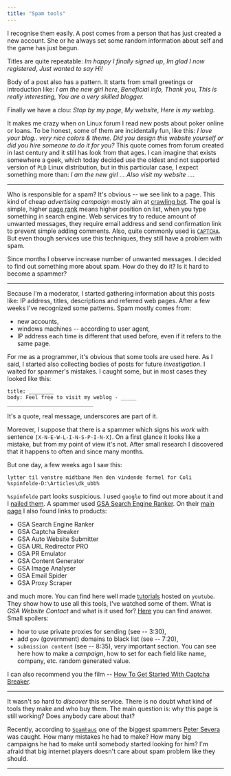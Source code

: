```yaml
---
title: "Spam tools"
---
```


I recognise them easily. A post comes from a person that has just created a new account.
She or he always set some random information about self and the game has just begun.

Titles are quite repeatable: _Im happy I finally signed up_, _Im glad I now registered_,
_Just wanted to say Hi!_

Body of a post also has a pattern. It starts from small greetings or introduction like:
_I am the new girl here_, _Beneficial info, Thank you_, _This is really interesting, You are a very skilled blogger._

Finally we have a clou: _Stop by my page_, _My website_, _Here is my weblog._

It makes me crazy when on Linux forum I read new posts about poker online or loans.
To be honest, some of them are incidentally fun, like this:
_I love your blog.. very nice colors & theme. Did you design this website yourself or did you hire someone to do it for you?_
This quote comes from forum created in last century and it still has look from that ages.
I can imagine that exists somewhere a geek, which today decided use the oldest and not supported version of `PLD`
Linux distribution, but in this particular case, I expect something more than: _I am the new girl ...  Also visit my website ..._.

---

Who is responsible for a spam? It's obvious -- we see link to a page. This kind of cheap _advertising campaign_ mostly aim at
[crawling bot][link_crawling_bot]. The goal is simple, higher [page rank][link_page_rank]
means higher position on list, when you type something in search engine. Web services try to reduce amount of unwanted messages,
they require email address and send confirmation link to prevent simple adding comments.
Also, quite commonly used is [`CAPTCHA`][link_captcha]. But even though services use this techniques, they still have a problem with
spam.

Since months I observe increase number of unwanted messages. I decided to find out something more about spam.
How do they do it? Is it hard to become a spammer?

---

Because I'm a moderator, I started gathering information about this posts like: IP address, titles, descriptions and referred
web pages. After a few weeks I've recognized some patterns. Spam mostly comes from:
* new accounts,
* windows machines -- according to user agent,
* IP address each time is different that used before, even if it refers to the same page.

For me as a programmer, it's obvious that some tools are used here. As I said, I started also collecting bodies of posts for future _investigation_.
I waited for spammer's mistakes. I caught some, but in most cases they looked like this:

    title: ________
    body: Feel free to visit my weblog - _____ ____________________________

It's a quote, real message, underscores are part of it.

Moreover, I suppose that there is a spammer which signs his _work_ with sentence `[X-N-E-W-L-I-N-S-P-I-N-X]`. On a first glance it looks like a mistake,
but from my point of view it's not. After small research I discovered that it happens to often and since many months.

But one day, a few weeks ago I saw this:

    lytter til venstre midtbane Men den vindende formel for Coli
    %spinfolde-D:\Articles\dk_ubb%

`%spinfolde` part looks suspicious. I used `google` to find out more about it and I [nailed them][link_nailed]. A spammer used
[GSA Search Engine Ranker][link_gsa_ranker]. On their [main page][link_gsa_main] I also found links to products:

* GSA Search Engine Ranker
* GSA Captcha Breaker
* GSA Auto Website Submitter
* GSA URL Redirector PRO
* GSA PR Emulator
* GSA Content Generator
* GSA Image Analyser
* GSA Email Spider
* GSA Proxy Scraper

and much more. You can find here well made [tutorials][link_gsa_tutorials] hosted on `youtube`.
 They show how to use all this tools, I've watched some of them.
What is _GSA Website Contact_ and what is it used for? [Here][link_gsa_website_contact] you can find answer.
Small spoilers:
* how to use private proxies for sending (see -- 3:30),
* add `gov` (government) domains to black list (see -- 7:20),
* `submission content` (see -- 8:35), very important section. You can see here how to make a _campaign_,
 how to set for each field like name, company, etc. random generated value.

I can also recommend you the film -- [How To Get Started With Captcha Breaker][link_yt_captcha_breaker].

---

It wasn't so hard to _discover_ this service. There is no doubt what kind of tools they make and who buy them.
The main question is: why this page is still working? Does anybody care about that?

Recently, according to [`Spamhaus`][link_spamhaus] one of the biggest spammers [Peter Severa][link_spamhaus_Peter_Severa] was caught.
How many mistakes he had to make? How many big campaigns he had to make until somebody started looking for him?
I'm afraid that big internet players doesn't care about spam problem like they should.

---
[link_crawling_bot]:https://support.google.com/webmasters/answer/182072?hl=en "Googlebot"
[link_page_rank]:https://en.wikipedia.org/wiki/PageRank "Wikipedia: PageRank"
[link_captcha]:https://en.wikipedia.org/wiki/CAPTCHA "Wikipedia: CAPTCHA"
[link_nailed]:https://forum.gsa-online.de/discussion/23714/spinfolder-macro-does-not-pick-one-keyword/p1 "GSA forum - thread about spinfolder macro"
[link_gsa_ranker]:https://docu.gsa-online.de/search_engine_ranker "GSA Search Engine Ranker"
[link_gsa_main]:https://docu.gsa-online.de/start "GSA main page"
[link_gsa_tutorials]:https://forum.gsa-online.de/discussion/11/gsa-search-engine-ranker-video-tutorials-updated-2017-03-27/p1 "GSA tutorials"
[link_gsa_website_contact]:https://www.youtube.com/watch?time_continue=345&v=JzwiYuaopqE "youtute: GSA Website Contact - Contact Form Marketing"
[link_yt_captcha_breaker]:https://www.youtube.com/watch?time_continue=530&v=dxpW6vvBNaY "youtube: How To Get Started With Captcha Breaker"
[link_spamhaus]:https://www.spamhaus.org/organization "About Spamhause project"
[link_spamhaus_Peter_Severa]:https://www.spamhaus.org/rokso/spammer/SPM893/peter-severa-peter-levashov "Peter Severa"
